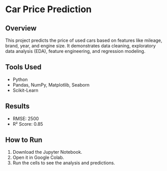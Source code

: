# Car Price Prediction

## Overview
This project predicts the price of used cars based on features like mileage, brand, year, and engine size. It demonstrates data cleaning, exploratory data analysis (EDA), feature engineering, and regression modeling.

## Tools Used
- Python
- Pandas, NumPy, Matplotlib, Seaborn
- Scikit-Learn

## Results
- RMSE: 2500
- R² Score: 0.85

## How to Run
1. Download the Jupyter Notebook.
2. Open it in Google Colab.
3. Run the cells to see the analysis and predictions.
